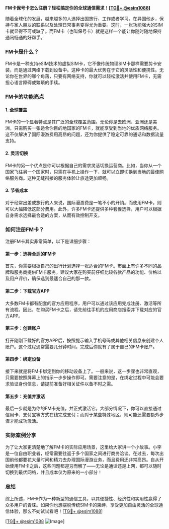 **FM卡保号卡怎么注册？轻松搞定你的全球通信需求！[[TG💪+ @esim1088](https://t.me/s/esim1088)]**

随着全球化的发展，越来越多的人选择出国旅行、工作或者学习。在异国他乡，保持与家人朋友的联系以及处理日常事务变得尤为重要。这时，一张功能强大的SIM卡就显得不可或缺了。而FM卡（也叫保号卡）就是这样一个能让你随时随地保持通讯畅通的好帮手。

### FM卡是什么？

FM卡是一种支持eSIM技术的虚拟SIM卡，它不像传统物理SIM卡那样需要剪卡安装，而是通过网络下载到设备中。这种卡的最大优势在于它的灵活性和便携性。无论你在世界的哪个角落，只要有网络支持，你就可以轻松激活并使用FM卡，无需担心语言障碍或繁琐的手续。

### FM卡的功能亮点

#### 1. 全球覆盖
FM卡的一个显著特点是其广泛的全球覆盖范围。无论你是去欧洲、亚洲还是美洲，只需购买一张适合你目的地国家的FM卡，就能享受到当地的优质网络服务。这不仅解决了国际漫游费用高昂的问题，还为你提供了稳定可靠的通话和数据流量支持。

#### 2. 灵活切换
FM卡的另一个优点是你可以根据自己的需求灵活切换运营商。比如，当你从一个国家飞往另一个国家时，只需在手机上操作一下，就可以立即切换到当地的最佳网络服务商。这种无缝衔接的服务体验让旅途更加顺畅。

#### 3. 节省成本
对于经常出差或旅行的人来说，国际漫游费是一笔不小的开销。而使用FM卡，则可以大幅降低这部分费用。此外，许多FM卡还提供多种套餐选择，用户可以根据自身需求选择最合适的方案，从而有效控制开支。

### 如何注册FM卡？

注册FM卡其实非常简单，以下是详细步骤：

#### 第一步：选择合适的FM卡
首先，你需要根据自己的出行计划选择一张适合的FM卡。市面上有许多不同的品牌和服务商提供FM卡服务，建议大家在购买前仔细比较各款产品的功能、价格以及用户评价，确保选到最适合自己的那一款。

#### 第二步：下载官方APP
大多数FM卡都有配套的官方应用程序，用户可以通过该应用完成注册、激活等所有流程。因此，在购买FM卡之后，请先前往手机的应用商店搜索并下载对应的官方APP。

#### 第三步：创建账户
打开刚刚下载好的官方APP后，按照提示输入手机号码或其他相关信息来创建个人账户。这个过程通常需要几分钟时间，完成后你就有了属于自己的FM卡账户。

#### 第四步：绑定设备
接下来就是将FM卡绑定到你的移动设备上了。一般来说，这一步骤也非常直观，只需要按照屏幕上的指示一步步操作即可。需要注意的是，在绑定过程中可能会要求验证身份信息，请提前准备好相关证件以备不时之需。

#### 第五步：充值并激活
最后一步就是为你的FM卡充值，并正式激活它。大部分情况下，你可以直接通过信用卡、支付宝等方式在线完成支付；而对于某些特殊地区，则可能还需要额外步骤才能成功激活。

### 实际案例分享

为了让大家更清楚地了解FM卡的实际应用场景，这里给大家讲一个小故事。小李是一位自由职业者，经常需要往返于多个国家之间进行商务洽谈。在过去，每次出国前他都要花大量时间和精力去办理国际漫游业务，而且费用还非常高昂。自从开始使用FM卡之后，这些问题都迎刃而解了——无论是通话还是上网，都可以随时切换到最优网络，并且成本仅为原来的一小部分！

### 总结

综上所述，FM卡作为一种新型的通信工具，以其便捷性、经济性和实用性赢得了众多用户的青睐。如果你也想摆脱传统SIM卡的束缚，享受更加自由灵活的全球通信体验，那么不妨试试看吧！[[TG💪+ @esim1088](https://t.me/s/esim1088)]

[[TG💪+ @esim1088](https://t.me/s/esim1088) ![Image](https://i.postimg.cc/4NQfJmqS/Snipaste-2025-05-13-00-14-12.png)]